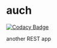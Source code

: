 # auch
[![Codacy Badge](https://api.codacy.com/project/badge/grade/9beb15c79be44dd0a3e20d5708b3e2c9)](https://www.codacy.com/app/beylsp/auch)

another REST app


